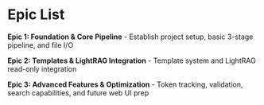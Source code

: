 # Epic List

**Epic 1: Foundation & Core Pipeline** - Establish project setup, basic 3-stage pipeline, and file I/O

**Epic 2: Templates & LightRAG Integration** - Template system and LightRAG read-only integration

**Epic 3: Advanced Features & Optimization** - Token tracking, validation, search capabilities, and future web UI prep
